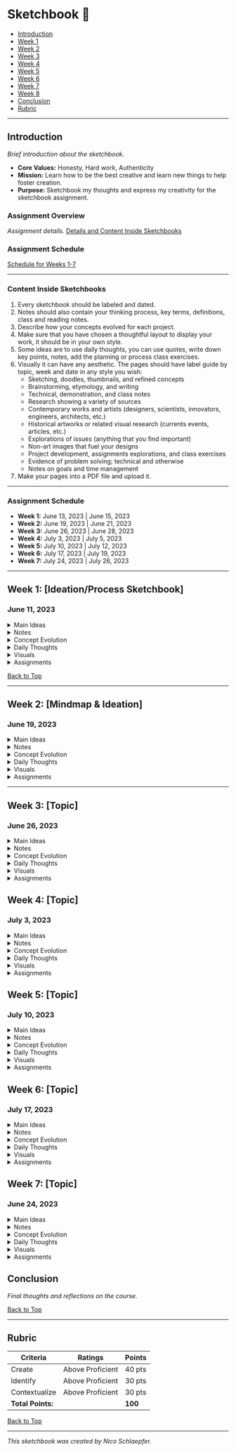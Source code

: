 # Sketchbook 🎨

- [Introduction](#introduction)
- [Week 1](#week-1-ideationprocess-sketchbook)
- [Week 2](#week-2-Mindmap&Ideation)
- [Week 3](#week-3-ArtofNoticing)
- [Week 4](#week-4-WhatisCreativity?)
- [Week 5](#week-5-EmpathyFuelsConnection)
- [Week 6](#week-6-DataCollecting)
- [Week 7](#week-7-CreativeProblemSolving)
- [Week 8](#week-8-CreativityandtheUnconscious)
- [Conclusion](#conclusion)
- [Rubric](#rubric)

---

## Introduction
_Brief introduction about the sketchbook._
- **Core Values:** Honesty, Hard work, Authenticity
- **Mission:** Learn how to be the best creative and learn new things to help foster creation.
- **Purpose:** Sketchbook my thoughts and express my creativity for the sketchbook assignment.

### **Assignment Overview**
_Assignment details._
[Details and Content Inside Sketchbooks](#assignment-details)

### **Assignment Schedule**
[Schedule for Weeks 1-7](#assignment-schedule)

---

<a name="assignment-details"></a>
### **Content Inside Sketchbooks**
1. Every sketchbook should be labeled and dated.
2. Notes should also contain your thinking process, key terms, definitions, class and reading notes.
3. Describe how your concepts evolved for each project.
4. Make sure that you have chosen a thoughtful layout to display your work, it should be in your own style.
5. Some ideas are to use daily thoughts, you can use quotes, write down key points, notes, add the planning or process class exercises.
6. Visually it can have any aesthetic. The pages should have label guide by topic, week and date in any style you wish:
   - Sketching, doodles, thumbnails, and refined concepts
   - Brainstorming, etymology, and writing
   - Technical, demonstration, and class notes
   - Research showing a variety of sources
   - Contemporary works and artists (designers, scientists, innovators, engineers, architects, etc.)
   - Historical artworks or related visual research (currents events, articles, etc.)
   - Explorations of issues (anything that you find important)
   - Non-art images that fuel your designs
   - Project development, assignments explorations, and class exercises
   - Evidence of problem solving; technical and otherwise
   - Notes on goals and time management
7. Make your pages into a PDF file and upload it.

---

<a name="assignment-schedule"></a>
### **Assignment Schedule**
- **Week 1:** June 13, 2023 | June 15, 2023
- **Week 2:** June 19, 2023 | June 21, 2023
- **Week 3:** June 26, 2023 | June 28, 2023
- **Week 4:** July 3, 2023 | July 5, 2023
- **Week 5:** July 10, 2023 | July 12, 2023
- **Week 6:** July 17, 2023 | July 19, 2023
- **Week 7:** July 24, 2023 | July 26, 2023

---

## Week 1: [Ideation/Process Sketchbook]
### June 11, 2023
<details>
<summary>Main Ideas</summary>

- Idea 1: Why ideation/idea development is important.
- Idea 2: Research is important.
- ...

</details>

<details>
<summary>Notes</summary>

- **Key Terms:** Ideation is the process of forming ideas or images.
- **Class Notes:** It is essential to gain information about how others have attempted this idea, often our work can be tied to historical and contemporary themes that are available to us.
- **Reading Notes:** Browse through these artists, everyone has their own unique ideation process:
  - [Leonardo Da Vinci](https://www.vam.ac.uk/articles/explore-leonardo-da-vinci-codex-forster-i#?c=&m=&s=&cv=&xywh=-186%2C786%2C1486%2C1105)
  - [Frida Kahlo](https://www.anothermag.com/art-photography/4068/the-diary-of-frida-kahlo-an-intimate-self-portrait)
  - [Guillermo Del Toro](https://www.theguardian.com/film/gallery/2013/nov/01/guillermo-del-toro-sketchbooks)
  - [Christo & Jeanne Claude](https://christojeanneclaude.net/projects/the-gates)
  - [Grayson Perry](https://www.theguardian.com/artanddesign/2016/feb/19/inside-grayson-perrys-sketchbook)
  - [Articles](https://www.theatlantic.com/entertainment/archive/2011/06/from-design-to-street-art-5-looks-inside-great-creators-notebooks/240724/)
  - [Handmade Sketchbooks](https://www.thisiscolossal.com/2018/04/handmade-sketchbooks-by-jose-naranja/)

</details>

<details>
<summary>Concept Evolution</summary>

_Describe how your concepts evolved for this project._

</details>

<details>
<summary>Daily Thoughts</summary>

- **Quotes:** "The computer is a bicycle for the mind" - Steve Jobs
- **Key Points:** Your key points here.
- **Planning:** Wanting to learn how to use photoshop again. Excited because of new AI tools.

</details>

<details>
<summary>Visuals</summary>

![hellogif_AdobeExpress.gif](https://ucdenver.instructure.com/users/336207/files/19888990/preview?verifier=j69VFnVZH379Ffy7K1wsUHZY2jU9D2hRgKyP6h8T)

</details>

<details>
<summary>Assignments</summary>

GROUP 2:

A random plane crash from Denver to the Caribbean left Paris Eck, Shivam Pathak, Semir Poljakovic, Destiny Robertson, Nicolas Schlaepfer, Caleb Seiwald, Dustin Story, and Jessie Medina trapped on a deserted island being the only survivors. Finding a solution that would guarantee everyone's survival became our main priority.

During our first two days of exploration of the island, we came across an old hut with first aid supplies, which proved to be a useful tool for treating wounds and diseases. We also discovered a collection of ancient food rations from the Vietnam War, dating back to the 1960s and providing a preserved food source. Along with the island's many coconuts, fruits, and fresh water sources, we made the most of these resources to suit our urgent survival needs.

Following that, over the course of the following two days, we started to understand the value of cooperation and defined clear roles and duties based on our unique skill sets. We collaborated effectively, exchanging information and offering one another support as we used our combined skills to come up with innovative solutions and ensure our survival.

We were able to discuss issues, make choices, and continue open communication during the following week's sessions. We handled disagreements in a constructive manner, generating the kind of climate that was necessary for our survival.

We built tools, weapons, and shelters out of the available branches, vines, and boulders at these sessions as we started to acclimate to our environment. We were able to make the most of the island's natural resources and improve our chances of surviving until help arrived thanks to our resourcefulness.

After a month, a passing ship saw our distress signals, leading to our rescue. Each participant cast a vote for the best option, understanding that it was only by our combined efforts, unity, and efficient use of the resources at our disposal that we were able to survive.

</details>

[Back to Top](#sketchbook-)

---

## Week 2: [Mindmap & Ideation]
### June 19, 2023
<details>
<summary>Main Ideas</summary>

- Idea 1: Intro to mind maps
- Idea 2: Art of noticing and Creative Confidence
- ...

</details>

<details>
<summary>Notes</summary>

- **Key Terms:** Definitions here.
- **Class Notes:** Your class notes here.
- **Reading Notes:** **What is Mind Mapping?**

Mind mapping is a visual form of note taking that offers an overview of a topic and its complex information, allowing students to comprehend, create new ideas and build connections. Through the use of colors, images and words, mind mapping encourages students to begin with a central idea and expand outward to more in-depth sub-topics. ([linkLinks to an external site.](http://www.inspiration.com/visual-learning/mind-mapping))

**Mind mapping can be helpful when organizing ideas ...**

- Writing papers
- Studying for tests
- Solving a business problem
- Helping to build out your goals
- Figure out areas to improve your skills

**The art of Noticing**

what the world presents and noticing what matters to you.

</details>

<details>
<summary>Concept Evolution</summary>

_Describe how your concepts evolved for this project._

</details>

<details>
<summary>Daily Thoughts</summary>

- **Quotes:** Your quotes here.
- **Key Points:** Your key points here.
- **Planning:** Your planning notes here.

</details>

<details>
<summary>Visuals</summary>



</details>

<details>
<summary>Assignments</summary>
<img width="1460" alt="Screenshot 2023-06-14 at 9 54 59 PM" src="https://github.com/nschlaepfer/Sketchbook/assets/44988633/6794730c-46aa-44e7-94ac-78e0e533a183">
</details>


---

## Week 3: [Topic]
### June 26, 2023
<details>
<summary>Main Ideas</summary>

- Idea 1
- Idea 2
- ...

</details>

<details>
<summary>Notes</summary>

- **Key Terms:** Definitions here.
- **Class Notes:** Your class notes here.
- **Reading Notes:** Your reading notes here.

</details>

<details>
<summary>Concept Evolution</summary>

_Describe how your concepts evolved for this project._

</details>

<details>
<summary>Daily Thoughts</summary>

- **Quotes:** Your quotes here.
- **Key Points:** Your key points here.
- **Planning:** Your planning notes here.

</details>

<details>
<summary>Visuals</summary>



</details>

<details>
<summary>Assignments</summary>
<img width="1460" alt="Screenshot 2023-06-14 at 9 54 59 PM" src="https://github.com/nschlaepfer/Sketchbook/assets/44988633/7c897e43-b5f1-49b7-8ef6-00751adb625b">


</details>


## Week 4: [Topic]
### July 3, 2023
<details>
<summary>Main Ideas</summary>

- Idea 1
- Idea 2
- ...

</details>

<details>
<summary>Notes</summary>

- **Key Terms:** Definitions here.
- **Class Notes:** Your class notes here.
- **Reading Notes:** Your reading notes here.

</details>

<details>
<summary>Concept Evolution</summary>

_Describe how your concepts evolved for this project._

</details>

<details>
<summary>Daily Thoughts</summary>

- **Quotes:** Your quotes here.
- **Key Points:** Your key points here.
- **Planning:** Your planning notes here.

</details>

<details>
<summary>Visuals</summary>



</details>

<details>
<summary>Assignments</summary>

</details>

## Week 5: [Topic]
### July 10, 2023
<details>
<summary>Main Ideas</summary>

- Idea 1
- Idea 2
- ...

</details>

<details>
<summary>Notes</summary>

- **Key Terms:** Definitions here.
- **Class Notes:** Your class notes here.
- **Reading Notes:** Your reading notes here.

</details>

<details>
<summary>Concept Evolution</summary>

_Describe how your concepts evolved for this project._

</details>

<details>
<summary>Daily Thoughts</summary>

- **Quotes:** Your quotes here.
- **Key Points:** Your key points here.
- **Planning:** Your planning notes here.

</details>

<details>
<summary>Visuals</summary>



</details>

<details>
<summary>Assignments</summary>

</details>

## Week 6: [Topic]
### July 17, 2023
<details>
<summary>Main Ideas</summary>

- Idea 1
- Idea 2
- ...

</details>

<details>
<summary>Notes</summary>

- **Key Terms:** Definitions here.
- **Class Notes:** Your class notes here.
- **Reading Notes:** Your reading notes here.

</details>

<details>
<summary>Concept Evolution</summary>

_Describe how your concepts evolved for this project._

</details>

<details>
<summary>Daily Thoughts</summary>

- **Quotes:** Your quotes here.
- **Key Points:** Your key points here.
- **Planning:** Your planning notes here.

</details>

<details>
<summary>Visuals</summary>



</details>

<details>
<summary>Assignments</summary>

</details>

## Week 7: [Topic]
### June 24, 2023
<details>
<summary>Main Ideas</summary>

- Idea 1
- Idea 2
- ...

</details>

<details>
<summary>Notes</summary>

- **Key Terms:** Definitions here.
- **Class Notes:** Your class notes here.
- **Reading Notes:** Your reading notes here.

</details>

<details>
<summary>Concept Evolution</summary>

_Describe how your concepts evolved for this project._

</details>

<details>
<summary>Daily Thoughts</summary>

- **Quotes:** Your quotes here.
- **Key Points:** Your key points here.
- **Planning:** Your planning notes here.

</details>

<details>
<summary>Visuals</summary>



</details>

<details>
<summary>Assignments</summary>

</details>



## Conclusion
_Final thoughts and reflections on the course._

[Back to Top](#sketchbook-)

---

## Rubric

| Criteria | Ratings | Points |
|----------|---------|--------|
| Create   | Above Proficient | 40 pts |
| Identify | Above Proficient | 30 pts |
| Contextualize | Above Proficient | 30 pts |
| **Total Points:** | | **100** |

[Back to Top](#sketchbook-)

---

_This sketchbook was created by Nico Schlaepfer._
